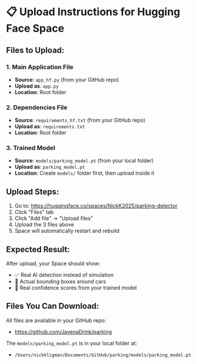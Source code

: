 # 📋 Upload Instructions for Hugging Face Space

## Files to Upload:

### 1. Main Application File
- **Source**: `app_hf.py` (from your GitHub repo)
- **Upload as**: `app.py` 
- **Location**: Root folder

### 2. Dependencies File  
- **Source**: `requirements_hf.txt` (from your GitHub repo)
- **Upload as**: `requirements.txt`
- **Location**: Root folder

### 3. Trained Model
- **Source**: `models/parking_model.pt` (from your local folder)
- **Upload as**: `parking_model.pt`
- **Location**: Create `models/` folder first, then upload inside it

## Upload Steps:

1. Go to: https://huggingface.co/spaces/NickK2025/parking-detector
2. Click "Files" tab
3. Click "Add file" → "Upload files"
4. Upload the 3 files above
5. Space will automatically restart and rebuild

## Expected Result:

After upload, your Space should show:
- ✅ Real AI detection instead of simulation
- 🤖 Actual bounding boxes around cars
- 🎯 Real confidence scores from your trained model

## Files You Can Download:

All files are available in your GitHub repo:
- https://github.com/JayenaDrink/parking

The `models/parking_model.pt` is in your local folder at:
- `/Users/nickkligman/Documents/GitHub/parking/models/parking_model.pt`
